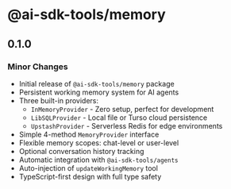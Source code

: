 # @ai-sdk-tools/memory

## 0.1.0

### Minor Changes

- Initial release of `@ai-sdk-tools/memory` package
- Persistent working memory system for AI agents
- Three built-in providers:
  - `InMemoryProvider` - Zero setup, perfect for development
  - `LibSQLProvider` - Local file or Turso cloud persistence
  - `UpstashProvider` - Serverless Redis for edge environments
- Simple 4-method `MemoryProvider` interface
- Flexible memory scopes: chat-level or user-level
- Optional conversation history tracking
- Automatic integration with `@ai-sdk-tools/agents`
- Auto-injection of `updateWorkingMemory` tool
- TypeScript-first design with full type safety

